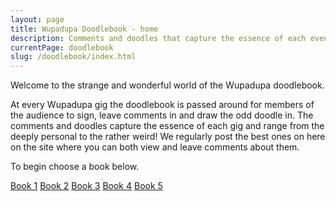```yaml
---
layout: page
title: Wupadupa Doodlebook - home
description: Comments and doodles that capture the essence of each event.
currentPage: doodlebook
slug: /doodlebook/index.html
---
```


Welcome to the strange and wonderful world of the Wupadupa doodlebook.

At every Wupadupa gig the doodlebook is passed around for members of the audience to sign, leave comments in and draw the odd doodle in. The comments and doodles capture the essence of each gig and range from the deeply personal to the rather weird! We regularly post the best ones on here on the site where you can both view and leave comments about them.

To begin choose a book below.

<div class="doodle-index">
<a href="book-1/1" class="doodlebook_cover book1">Book 1</a>
<a href="book-2/26" class="doodlebook_cover book2">Book 2</a>
<a href="book-3/51" class="doodlebook_cover book3">Book 3</a>
<a href="book-4/76" class="doodlebook_cover book4">Book 4</a>
<a href="book-5/101" class="doodlebook_cover book5">Book 5</a>
</div>
